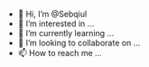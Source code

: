 - 👋 Hi, I’m @Sebqiul
- 👀 I’m interested in ...
- 🌱 I’m currently learning ...
- 💞️ I’m looking to collaborate on ...
- 📫 How to reach me ...

<!---
Sebqiul/Sebqiul is a ✨ special ✨ repository because its `README.md` (this file) appears on your GitHub profile.
You can click the Preview link to take a look at your changes.
--->
